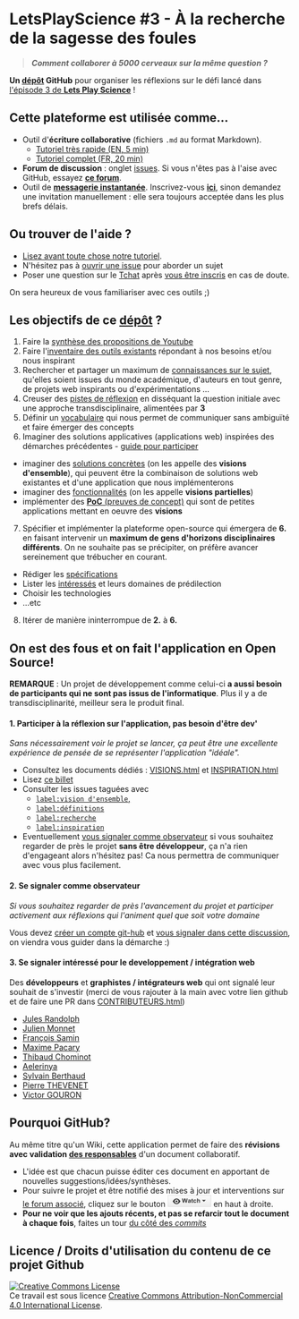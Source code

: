 
# LetsPlayScience #3 - À la recherche de la sagesse des foules

> ***Comment collaborer à 5000 cerveaux sur la même question ?***

**Un [dépôt](DEFINITIONS.html#7.a) GitHub** pour organiser les réflexions sur le défi lancé dans [l'épisode 3 de **Lets Play Science**](https://youtu.be/noADnHKyRmc?list=PLl5zW0Z-tqm4FoZo7b0V2Rrysh3xuEAZv&t=22m06s) !

## Cette plateforme est utilisée comme...

* Outil d'**écriture collaborative** (fichiers `.md` au format Markdown).  
  - [Tutoriel très rapide (EN, 5 min)](http://www.remarq.io/articles/five-minutes-to-markdown-mastery/)
  - [Tutoriel complet (FR, 20 min)](http://blog.wax-o.com/2014/04/tutoriel-un-guide-pour-bien-commencer-avec-markdown/)
* **Forum de discussion** : onglet [issues](https://github.com/sveinburne/lets-play-science/issues). Si vous n'êtes pas à l'aise avec GitHub, essayez [**ce forum**](https://www.reddit.com/r/dirtylab/).
* Outil de [**messagerie instantanée**](https://dirtylab.slack.com). Inscrivez-vous [**ici**](http://gaelfoppolo.com/projets/dirtylab/slack/), sinon demandez une invitation manuellement : elle sera toujours acceptée dans les plus brefs délais.

## Ou trouver de l'aide ?

- [Lisez avant toute chose notre tutoriel](HELP.html).
- N'hésitez pas à [ouvrir une issue](https://github.com/sveinburne/lets-play-science/issues/new) pour aborder un sujet
- Poser une question sur le [Tchat](https://dirtylab.slack.com) après [vous être inscris](http://gaelfoppolo.com/projets/dirtylab/slack/) en cas de doute.

On sera heureux de vous familiariser avec ces outils ;)

## Les objectifs de ce [dépôt](DEFINITIONS.html#7.a) ?

1. Faire la [synthèse des propositions de Youtube ](PRATIQUE/SYNTHESE_YOUTUBE.html)  
2. Faire l'[inventaire des outils existants](PRATIQUE/OUTILS.html) répondant à nos besoins et/ou nous inspirant
3. Rechercher et partager un maximum de [connaissances sur le sujet](THEORIE/INSPIRATION.html), qu'elles soient issues du monde académique, d'auteurs en tout genre, de projets web inspirants ou d'expérimentations ...
4. Creuser des [pistes de réflexion](THEORIE/PISTES.html) en disséquant la question initiale avec une approche transdisciplinaire, alimentées par **3**
5. Définir un [vocabulaire](DEFINITIONS.html) qui nous permet de communiquer sans ambiguïté  et faire émerger des concepts
6. Imaginer des solutions applicatives (applications web) inspirées des démarches précédentes - [guide pour participer](https://github.com/sveinburne/lets-play-science/issues/11)
  - imaginer des [solutions concrètes](PRATIQUE/VISIONS.html) (on les appelle des **visions d'ensemble**), qui peuvent être la combinaison de solutions web existantes et d'une application que nous implémenterons  
  - imaginer des [fonctionnalités](PRATIQUE/VISIONS.html) (on les appelle **visions partielles**)  
  - implémenter des [**PoC** (preuves de concept)](PRATIQUE/POC.html) qui sont de petites applications mettant en oeuvre des **visions**  
7. Spécifier et implémenter la plateforme open-source qui émergera de **6.** en faisant intervenir un **maximum de gens d'horizons disciplinaires différents**. On ne souhaite pas se précipiter, on préfère avancer sereinement que trébucher en courant.
  - Rédiger les [spécifications](PRATIQUE/SPECIFICATIONS.html)
  - Lister les [intéressés](CONTRIBUTEURS.html) et leurs domaines de prédilection  
  - Choisir les technologies
  - ...etc
8. Itérer de manière ininterrompue de **2.** à **6.**

<a name="OS"></a>
On est des fous et on fait l'application en Open Source!
----------------------------------------------------------
**REMARQUE** : Un projet de développement comme celui-ci **a aussi besoin de participants qui ne sont pas issus de l'informatique**. Plus il y a de transdisciplinarité, meilleur sera le produit final.

#### 1. Participer à la réflexion sur l'application, pas besoin d'être dev'
*Sans nécessairement voir le projet se lancer, ça peut être une excellente expérience de pensée de se représenter l'application "idéale".*

- Consultez les documents dédiés : [VISIONS.html](PRATIQUE/VISIONS.html) et [INSPIRATION.html](THEORIE/INSPIRATION.html)
- Lisez [ce billet](https://github.com/sveinburne/lets-play-science/issues/11)
- Consulter les issues taguées avec
  - [`label:vision d'ensemble`,](https://github.com/sveinburne/lets-play-science/issues?utf8=%E2%9C%93&q=+is%3Aissue+label%3A%22vision+d%27ensemble%22+)
  - [`label:définitions`](https://github.com/sveinburne/lets-play-science/issues?q=is%3Aissue+label%3Ad%C3%A9finitions)
  - [`label:recherche`](https://github.com/sveinburne/lets-play-science/issues?utf8=%E2%9C%93&q=is%3Aissue+label%3Arecherche+)  
  - [`label:inspiration`](https://github.com/sveinburne/lets-play-science/issues?utf8=%E2%9C%93&q=+is%3Aissue+label%3Ainspiration+)  
- Eventuellement [vous signaler comme observateur](#observer) si vous souhaitez regarder de près le projet **sans être développeur**, ça n'a rien d'engageant alors n'hésitez pas! Ca nous permettra de communiquer avec vous plus facilement.



<a name="observer"></a>
#### 2. Se signaler comme observateur
*Si vous souhaitez regarder de près l'avancement du projet et participer activement aux réflexions qui l'animent quel que soit votre domaine*

Vous devez [créer un compte git-hub](https://github.com/join) et [vous signaler dans cette discussion](https://github.com/sveinburne/lets-play-science/issues/37), on viendra vous guider dans la démarche :)

#### 3. Se signaler intéressé pour le developpement / intégration web

Des **développeurs** et **graphistes / intégrateurs web** qui ont signalé leur souhait de s'investir (merci de vous rajouter à la main avec votre lien github et de faire une PR dans [CONTRIBUTEURS.html](CONTRIBUTEURS.html))

- [Jules Randolph](https://github.com/sveinburne/)
- [Julien Monnet](https://github.com/Roxtarmy)
- [François Samin](https://github.com/fsamin/)
- [Maxime Pacary](https://github.com/Frosty-Z)
- [Thibaud Chominot](https://github.com/Phacocherman/)
- [Aelerinya](https://github.com/Aelerinya)
- [Sylvain Berthaud](https://github.com/akrib/)
- [Pierre THEVENET](https://github.com/Gophys)
- [Victor GOURON](https://github.com/hantropi)

Pourquoi GitHub?
----------------------------------------------------------
Au même titre qu'un Wiki, cette application permet de faire des **révisions avec validation [des responsables](https://github.com/sveinburne/lets-play-science/issues/1)** d'un document collaboratif.

- L'idée est que chacun puisse éditer ces document en apportant de nouvelles suggestions/idées/synthèses.
- Pour suivre le projet et être notifié des mises à jour et interventions sur [le forum associé](https://github.com/sveinburne/lets-play-science/issues), cliquez sur le bouton ![Watch](img/watch.png) en haut à droite.
- **Pour ne voir que les ajouts récents, et pas se refarcir tout le document à chaque fois**, faites un tour [du côté des *commits*](https://github.com/sveinburne/lets-play-science/commits/master)


Licence / Droits d'utilisation du contenu de ce projet Github
----------------------------------------------------------
<a rel="licence" href="http://creativecommons.org/licenses/by-nc/4.0/"><img alt="Creative Commons License" style="border-width:0" src="https://i.creativecommons.org/l/by-nc/4.0/88x31.png" /></a><br />Ce travail est sous licence <a rel="license" href="http://creativecommons.org/licenses/by-nc/4.0/">Creative Commons Attribution-NonCommercial 4.0 International License</a>.
